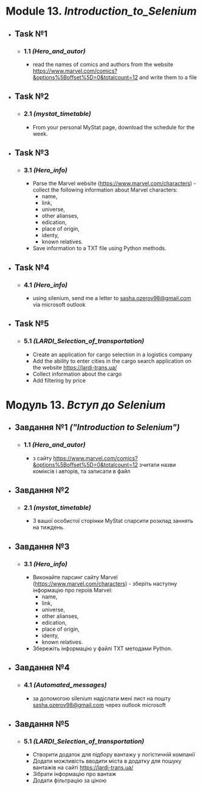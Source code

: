 # Module 13. _Introduction_to_Selenium_

- ## Task №1 
  - ### __1.1__ _(Hero_and_autor)_
    - read the names of comics and authors from the website 
      https://www.marvel.com/comics?&options%5Boffset%5D=0&totalcount=12 
      and write them to a file

- ## Task №2 
  - ### __2.1__ _(mystat_timetable)_
    - From your personal MyStat page, download the schedule for the week.

- ## Task №3
  - ### __3.1__ _(Hero_info)_
    - Parse the Marvel website (https://www.marvel.com/characters) - collect the following information about Marvel characters:
      - name,
      - link,
      - universe,
      - other alianses,
      - edication,
      - place of origin,
      - identy,
      - known relatives.
    - Save information to a TXT file using Python methods.

- ## Task №4
  - ### __4.1__ _(Hero_info)_
    - using silenium, send me a letter to 
      sasha.ozerov98@gmail.com via microsoft outlook

- ## Task №5
  - ### __5.1__ _(LARDI_Selection_of_transportation)_
    - Create an application for cargo selection in a logistics company
    - Add the ability to enter cities in the cargo search application on the website https://lardi-trans.ua/
    - Collect information about the cargo
    - Add filtering by price
#
#
#
# Модуль 13. _Вступ до Selenium_

- ## Завдання №1 _("Introduction to Selenium")_
  - ### __1.1__ _(Hero_and_autor)_
    - з сайту https://www.marvel.com/comics?&options%5Boffset%5D=0&totalcount=12 
      зчитати назви коміксів і авторів, та записати в файл
 
- ## Завдання №2
  - ### __2.1__ _(mystat_timetable)_
    - З вашої особистої сторінки MyStat спарсити розклад заннять на тиждень.

- ## Завдання №3
  - ### __3.1__ _(Hero_info)_
    - Виконайте парсинг сайту Marvel (https://www.marvel.com/characters) - зберіть наступну інформацію про героїв  Marvel:
      - name,
      - link,
      - universe,
      - other alianses,
      - edication,
      - place of origin,
      - identy,
      - known relatives.
    - Збережіть інформацію у файлі TXT методами Python.

- ## Завдання №4
  - ### __4.1__ _(Automated_messages)_
    - за допомогою silenium надіслати мені лист на пошту 
      sasha.ozerov98@gmail.com через outlook microsoft

- ## Завдання №5
  - ### __5.1__ _(LARDI_Selection_of_transportation)_
    - Створити додаток для підбору вантажу у логістичній компанії
    - Додати можливість вводити міста в додатку для пошуку вантажів на сайті https://lardi-trans.ua/
    - Зібрати інформацію про вантаж
    - Додати фільтрацію за ціною

